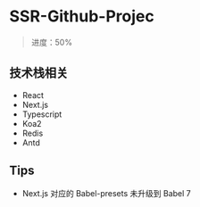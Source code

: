 # SSR-Github-Projec

> 进度：50%

## 技术栈相关

- React
- Next.js
- Typescript
- Koa2
- Redis
- Antd

## Tips

- Next.js 对应的 Babel-presets 未升级到 Babel 7
